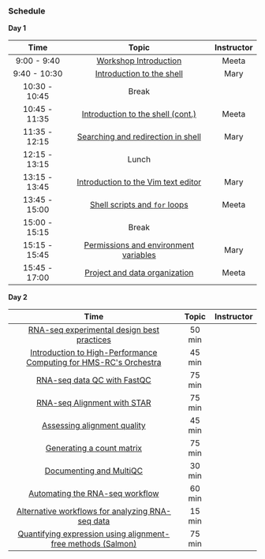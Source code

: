 ### Schedule
**Day 1**

| Time            | Topic | Instructor |
|:------------------------:|:----------:|:--------:|
|9:00 - 9:40 | [Workshop Introduction]() | Meeta |
|9:40 - 10:30 | [Introduction to the shell](https://hbctraining.github.io/Intro-to-Shell/lessons/01_the_filesystem.html) | Mary |
|10:30 - 10:45 | Break | |
|10:45 - 11:35 | [Introduction to the shell (cont.)](https://hbctraining.github.io/Intro-to-Shell/lessons/01_the_filesystem.html) | Meeta |
|11:35 - 12:15 | [Searching and redirection in shell](https://github.com/hbctraining/Intro-to-rnaseq-hpc-O2/blob/master/lessons/02_searching_files.md) | Mary |
|12:15 - 13:15 | Lunch | |
|13:15 - 13:45 | [Introduction to the Vim text editor](https://github.com/hbctraining/Intro-to-rnaseq-hpc-O2/blob/master/lessons/03_vim.md) | Mary |
|13:45 - 15:00 | [Shell scripts and `for` loops](https://github.com/hbctraining/Intro-to-rnaseq-hpc-O2/blob/master/lessons/04_loops_and_scripts.md) | Meeta |
|15:00 - 15:15 | Break | |
|15:15 - 15:45 | [Permissions and environment variables](https://github.com/hbctraining/Intro-to-rnaseq-hpc-O2/blob/master/lessons/05_permissions_and_environment_variables.md) | Mary |
|15:45 - 17:00 | [Project and data organization](https://github.com/hbctraining/Intro-to-rnaseq-hpc-O2/blob/master/lessons/06_data_organization.md) | Meeta |

**Day 2**

| Time            | Topic | Instructor |
|:------------------------:|:----------:|:--------:|
|[RNA-seq experimental design best practices](https://github.com/hbctraining/Intro-to-rnaseq-hpc-O2/blob/master/lectures/rna-seq_design.pdf) | 50 min |
|[Introduction to High-Performance Computing for HMS-RC's Orchestra](https://github.com/hbctraining/Intro-to-rnaseq-hpc-O2/blob/master/lectures/HPC_intro_slides_Radhika.pdf) | 45 min |
|[RNA-seq data QC with FastQC](https://github.com/hbctraining/Intro-to-rnaseq-hpc-O2/blob/master/lessons/07_assessing_quality.md) | 75 min |
|[RNA-seq Alignment with STAR](lessons/B1_alignment.md) | 75 min |
|[Assessing alignment quality](lessons/B2_alignment_quality.md) | 45 min |
|[Generating a count matrix](lessons/B3_counting_reads.md) | 75 min |
|[Documenting and MultiQC](lessons/B4_multiQC.md) | 30 min |
|[Automating the RNA-seq workflow](https://github.com/hbctraining/Intro-to-rnaseq-hpc-O2/blob/master/lessons/09_automating_workflow.md) | 60 min |
|[Alternative workflows for analyzing RNA-seq data](https://github.com/hbctraining/Intro-to-rnaseq-hpc-O2/blob/master/lectures/RNAseq-analysis-methods.pdf) | 15 min |
|[Quantifying expression using alignment-free methods (Salmon)](https://github.com/hbctraining/Intro-to-rnaseq-hpc-O2/blob/master/lessons/10_salmon.md) | 75 min |
